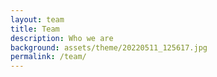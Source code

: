 ```yaml
---
layout: team
title: Team
description: Who we are
background: assets/theme/20220511_125617.jpg
permalink: /team/
---
```

